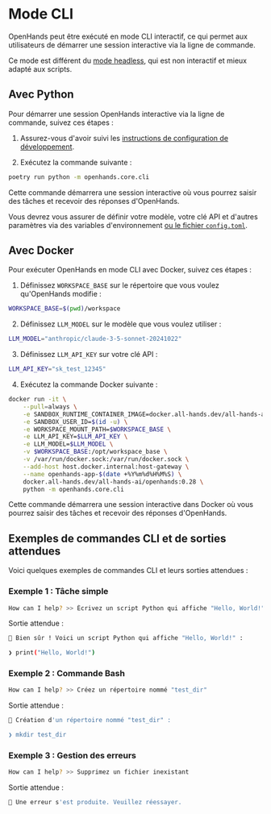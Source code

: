 

# Mode CLI

OpenHands peut être exécuté en mode CLI interactif, ce qui permet aux utilisateurs de démarrer une session interactive via la ligne de commande.

Ce mode est différent du [mode headless](headless-mode), qui est non interactif et mieux adapté aux scripts.

## Avec Python

Pour démarrer une session OpenHands interactive via la ligne de commande, suivez ces étapes :

1. Assurez-vous d'avoir suivi les [instructions de configuration de développement](https://github.com/All-Hands-AI/OpenHands/blob/main/Development.md).

2. Exécutez la commande suivante :

```bash
poetry run python -m openhands.core.cli
```

Cette commande démarrera une session interactive où vous pourrez saisir des tâches et recevoir des réponses d'OpenHands.

Vous devrez vous assurer de définir votre modèle, votre clé API et d'autres paramètres via des variables d'environnement
[ou le fichier `config.toml`](https://github.com/All-Hands-AI/OpenHands/blob/main/config.template.toml).


## Avec Docker

Pour exécuter OpenHands en mode CLI avec Docker, suivez ces étapes :

1. Définissez `WORKSPACE_BASE` sur le répertoire que vous voulez qu'OpenHands modifie :

```bash
WORKSPACE_BASE=$(pwd)/workspace
```

2. Définissez `LLM_MODEL` sur le modèle que vous voulez utiliser :

```bash
LLM_MODEL="anthropic/claude-3-5-sonnet-20241022"

```

3. Définissez `LLM_API_KEY` sur votre clé API :

```bash
LLM_API_KEY="sk_test_12345"
```

4. Exécutez la commande Docker suivante :

```bash
docker run -it \
    --pull=always \
    -e SANDBOX_RUNTIME_CONTAINER_IMAGE=docker.all-hands.dev/all-hands-ai/runtime:0.28-nikolaik \
    -e SANDBOX_USER_ID=$(id -u) \
    -e WORKSPACE_MOUNT_PATH=$WORKSPACE_BASE \
    -e LLM_API_KEY=$LLM_API_KEY \
    -e LLM_MODEL=$LLM_MODEL \
    -v $WORKSPACE_BASE:/opt/workspace_base \
    -v /var/run/docker.sock:/var/run/docker.sock \
    --add-host host.docker.internal:host-gateway \
    --name openhands-app-$(date +%Y%m%d%H%M%S) \
    docker.all-hands.dev/all-hands-ai/openhands:0.28 \
    python -m openhands.core.cli
```

Cette commande démarrera une session interactive dans Docker où vous pourrez saisir des tâches et recevoir des réponses d'OpenHands.

## Exemples de commandes CLI et de sorties attendues

Voici quelques exemples de commandes CLI et leurs sorties attendues :

### Exemple 1 : Tâche simple

```bash
How can I help? >> Écrivez un script Python qui affiche "Hello, World!"
```

Sortie attendue :

```bash
🤖 Bien sûr ! Voici un script Python qui affiche "Hello, World!" :

❯ print("Hello, World!")
```

### Exemple 2 : Commande Bash

```bash
How can I help? >> Créez un répertoire nommé "test_dir"
```

Sortie attendue :

```bash
🤖 Création d'un répertoire nommé "test_dir" :

❯ mkdir test_dir
```

### Exemple 3 : Gestion des erreurs

```bash
How can I help? >> Supprimez un fichier inexistant
```

Sortie attendue :

```bash
🤖 Une erreur s'est produite. Veuillez réessayer.
```
